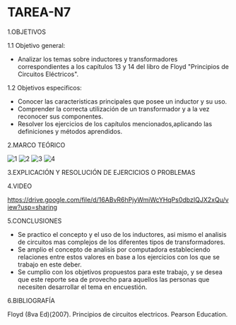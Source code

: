 # TAREA-N7



1.OBJETIVOS

1.1 Objetivo general:

- Analizar los temas sobre inductores y transformadores correspondientes a los capítulos 13 y 14 del libro de Floyd "Principios de Circuitos Eléctricos".

1.2 Objetivos especificos:

- Conocer las caracteristicas principales que posee un inductor y su uso.
- Comprender la correcta utilización de un transformador y a la vez reconocer sus componentes.
- Resolver los ejercicios de los capítulos mencionados,aplicando las definiciones y métodos aprendidos.

2.MARCO TEÓRICO

![1](https://user-images.githubusercontent.com/117045943/217962933-42bda6ba-f6ed-454d-906c-4d34b1bb2cbf.jpg)
![2](https://user-images.githubusercontent.com/117045943/217962937-b19fa274-997b-4c9b-8ea2-cb8c5b2fca42.jpg)
![3](https://user-images.githubusercontent.com/117045943/217962947-5361d10d-be1e-4119-8d7a-bd0f3903bb95.jpg)
![4](https://user-images.githubusercontent.com/117045943/217962959-8f60cba9-5719-449c-ade7-4edbd3f3983f.jpg)


3.EXPLICACIÓN Y RESOLUCIÓN DE EJERCICIOS O PROBLEMAS



4.VIDEO

https://drive.google.com/file/d/16ABvR6hPjyWmiWcYHqPs0dbzIQJX2xQu/view?usp=sharing

5.CONCLUSIONES

- Se practico el concepto y el uso de los inductores, asi mismo el analisis de circuitos mas complejos de los diferentes tipos de transformadores.
- Se amplio el concepto de analisis por computadora estableciendo relaciones entre estos valores en base a los ejercicios con los que se trabajo en este deber.
- Se cumplio con los objetivos propuestos para este trabajo, y se desea que este reporte sea de provecho para aquellos las personas que necesiten desarrollar el tema en encuestión.

6.BIBLIOGRAFÍA

Floyd (8va Ed)(2007). Principios de circuitos electricos. Pearson Education.

